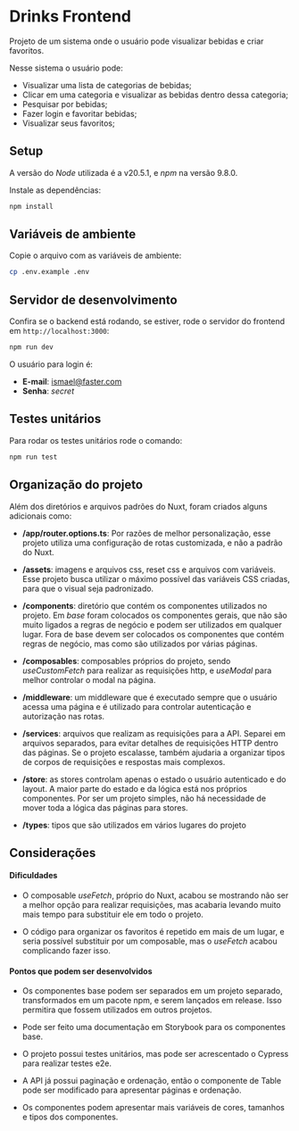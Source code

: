 # Drinks Frontend

Projeto de um sistema onde o usuário pode visualizar bebidas e criar favoritos.

Nesse sistema o usuário pode:

- Visualizar uma lista de categorias de bebidas;
- Clicar em uma categoria e visualizar as bebidas dentro dessa categoria;
- Pesquisar por bebidas;
- Fazer login e favoritar bebidas;
- Visualizar seus favoritos;

## Setup

A versão do *Node* utilizada é a v20.5.1, e *npm* na versão 9.8.0.

Instale as dependências:

```bash
npm install
```

## Variáveis de ambiente

Copie o arquivo com as variáveis de ambiente:

```bash
cp .env.example .env
```

## Servidor de desenvolvimento

Confira se o backend está rodando, se estiver, rode o servidor do frontend em `http://localhost:3000`:

```bash
npm run dev
```

O usuário para login é:

- **E-mail**: ismael@faster.com
- **Senha**: *secret*

## Testes unitários

Para rodar os testes unitários rode o comando:

```bash
npm run test
```

## Organização do projeto

Além dos diretórios e arquivos padrões do Nuxt, foram criados alguns adicionais como:

- **/app/router.options.ts**: Por razões de melhor personalização, esse projeto utiliza uma configuração de rotas customizada, e não a padrão do Nuxt.

- **/assets**: imagens e arquivos css, reset css e arquivos com variáveis. Esse projeto busca utilizar o máximo possível das variáveis CSS criadas, para que o visual seja padronizado.

- **/components**: diretório que contém os componentes utilizados no projeto. Em *base* foram colocados os componentes gerais, que não são muito ligados a regras de negócio e podem ser utilizados em qualquer lugar. Fora de base devem ser colocados os componentes que contém regras de negócio, mas como são utilizados por várias páginas.

- **/composables**: composables próprios do projeto, sendo *useCustomFetch* para realizar as requisições http, e *useModal* para melhor controlar o modal na página.

- **/middleware**: um middleware que é executado sempre que o usuário acessa uma página e é utilizado para controlar autenticação e autorização nas rotas.

- **/services**: arquivos que realizam as requisições para a API. Separei em arquivos separados, para evitar detalhes de requisições HTTP dentro das páginas. Se o projeto escalasse, também ajudaria a organizar tipos de corpos de requisições e respostas mais complexos.

- **/store**: as stores controlam apenas o estado o usuário autenticado e do layout. A maior parte do estado e da lógica está nos próprios componentes. Por ser um projeto simples, não há necessidade de mover toda a lógica das páginas para stores.

- **/types**: tipos que são utilizados em vários lugares do projeto

## Considerações

#### Dificuldades

- O composable *useFetch*, próprio do Nuxt, acabou se mostrando não ser a melhor opção para realizar requisições, mas acabaria levando muito mais tempo para substituir ele em todo o projeto.

- O código para organizar os favoritos é repetido em mais de um lugar, e seria possível substituir por um composable, mas o *useFetch* acabou complicando fazer isso.

#### Pontos que podem ser desenvolvidos

- Os componentes base podem ser separados em um projeto separado, transformados em um pacote npm, e serem lançados em release. Isso permitira que fossem utilizados em outros projetos.

- Pode ser feito uma documentação em Storybook para os componentes base.

- O projeto possui testes unitários, mas pode ser acrescentado o Cypress para realizar testes e2e.

- A API já possui paginação e ordenação, então o componente de Table pode ser modificado para apresentar páginas e ordenação.

- Os componentes podem apresentar mais variáveis de cores, tamanhos e tipos dos componentes.